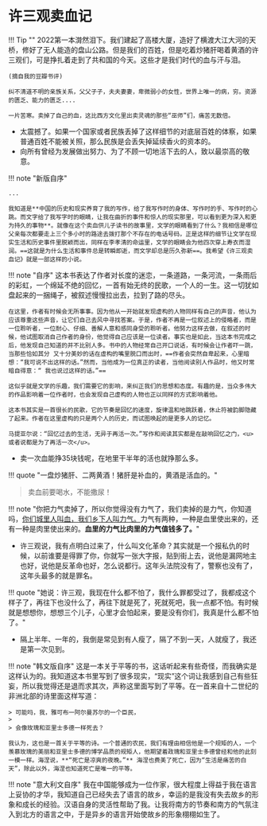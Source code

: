 # 许三观卖血记

!!! Tip ""
    2022第一本潸然泪下。我们建起了高楼大厦，造好了横渡大江大河的天桥，修好了无人能造的盘山公路。但是我们的百姓，但是吃着炒猪肝喝着黄酒的许三观们，可是挣扎着走到了共和国的今天。这些才是我们时代的血与汗与泪。

    (摘自我的豆瓣书评)

    纠不清道不明的亲族关系，父父子子，夫夫妻妻，卑微弱小的女性，世界上唯一的病，穷。资源的匮乏、能力的匮乏....

    一片苦寒。卖掉了自己的血，这比西方文化里出卖灵魂的那些“巫师”们，痛苦无数倍。


- 太震撼了。如果一个国家或者民族丢掉了这样细节的对底层百姓的体察，如果普通百姓不能被关照，那么民族是会丢失掉延续香火的资本的。
- 向所有曾经为发展做出努力、为了不顾一切地活下去的人，致以最崇高的敬意。


!!! note "新版自序"

    ...

    我知道是**中国的历史和现实养育了我的写作，给了我写作时的身体、写作时的手、写作时的心跳。而文字给了我写字时的眼睛，让我在曲折的事件和惊人的现实那里，可以看到更为深入和更为持久的事物**。就像在这个卖血供儿子读书的故事里，文学的眼睛看到了什么？我相信是哪位父亲每次都要走上三个多小时的路途去拨打那个不存在的电话号码，正是这样的细节让文学在现实生活和历史事件里脱颖而出，同样在李孝清的命运里，文学的眼睛会为他四次穿上寿衣而湿润。==这就是为什么生活和事件总是转瞬即逝，而文学却总是历久弥新==。我希望《许三观卖血记》就是一部这样的小说。


!!! note "自序"
    这本书表达了作者对长度的迷恋，一条道路，一条河流，一条雨后的彩虹，一个绵延不绝的回忆，一首有始无终的民歌，一个人的一生。这一切犹如盘起来的一捆绳子，被叙述慢慢拉出去，拉到了路的尽头。

    在这里，作者有时候会无所事事。因为他从一开始就发现虚构的人物同样有自己的声音，他认为应该尊重这些声音，让它们自己去风中寻找答案。于是，作者不再是一位叙述上的侵略者，而是一位聆听者，一位耐心、仔细、善解人意和感同身受的聆听者。他努力这样去做，在叙述的时候，他试图取消自己作者的身份，他觉得自己应该是一位读者。事实也是如此，当这本书完成之后，他发现自己知道的并不比别人多。书中的人物经常自己开口说话，有时候会让作者吓一跳，当那些恰如其分 又十分美妙的话在虛构的嘴里脱口而出时，==作者会突然自卑起来，心里暗想：“我可说不出这样的话。”然而，当他成为一位真正的读者，当他阅读别人作品时，他又时常暗自得意：“ 我也说过这样的话。”==
    
    这似乎就是文学的乐趣，我们需要它的影响，来纠正我们的思想和态度。有趣的是，当众多伟大的作品影响着一位作者时，也会发现自己虚构的人物也正以同样的方式影响着他。

    这本书其实是一首很长的民歌，它的节奏是回忆的速度，旋律温和地跳跃着，休止符被韵脚隐藏了起来。作者在这里虚构的只是两个人的历史，而试图唤起的是更多人的记忆。
    
    马提亚尔说：“回忆过去的生活，无异于再活一次。”写作和阅读其实都是在敲响回忆之门，<u>或者说都是为了再活一次</u>。



- 卖一次血能挣35块钱呢，在地里干半年的活也就挣那么多。

!!! quote "一盘炒猪肝、二两黄酒！猪肝是补血的，黄酒是活血的。"

> 卖血前要喝水，不能撒尿！

!!! note "你把力气卖掉了，所以你觉得没有力气了，我们卖掉的是力气，你知道吗，<u>你们城里人叫血，我们乡下人叫力气。</u>力气有两种，一种是血里使出来的，还有一种是肉里使出来的。**血里的力气比肉里的力气值钱多了。**"

- 许三观说，我有点明白过来了，什么叫文化革命？其实就是一个报私仇的时候，以前谁要是得罪了你，你就写一张大字报，贴到街上去，说他是漏网地主也好，说他是反革命也好，怎么说都行。这年头法院没有了，警察也没有了，这年头最多的就是罪名。

!!! quote "她说：许三观，我现在什么都不怕了，我什么罪都受过了，我都成这个样子了，再往下也没什么了，再往下就是死了，死就死吧，我一点都不怕。有时候就是想想你，想想三个儿子，心里才会怕起来，要是没有你们，我真是什么都不怕了。"



- 隔上半年、一年的，我倒是常见到有人瘦了，隔了不到一天，人就瘦了，我还是第一次见到。

!!! note "韩文版自序"
    这是一本关于平等的书，这话听起来有些奇怪，而我确实是这样认为的。我知道这本书里写到了很多现实，“现实”这个词让我感到自己有些狂妄，所以我觉得还是退而求其次，声称这里面写到了平等。在一首来自十二世纪的非洲北部的诗里面这样写道：
    
    > 可能吗，我，雅可布一阿尔曼苏尔的一个臣民，
    > 
    > 会像玫瑰和亚里士多德一样死去？
    
    我认为，这也是一首关于平等的诗。一个普通的农民，我们有理由相信他是一个规矩的人，一个羡慕玫瑰的美丽和亚里士多德的博学品质的规矩人，他期望着政瑰和亚里士多德曾经和他的此刻一模一样。海涅说，**“死亡是凉爽的夜晚。”** 海涅也费美了死亡，因为“生活是痛苦的白天”，除此以外，海涅也知道死亡是唯一的平等。

!!! note "意大利文自序"
    我在中国能够成为一位作家，很大程度上得益于我在语言上妥协的才华，我知道自己已经失去了语言的故乡，幸运的是我没有失去故乡的形象和成长的经验。汉语自身的灵活性帮助了我。让我将南方的节奏和南方的气氛注入到北方的语言之中，于是异乡的语言开始使故乡的形象栩栩如生了。

